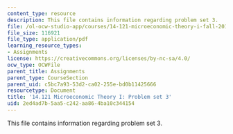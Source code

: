 ```yaml
---
content_type: resource
description: This file contains information regarding problem set 3.
file: /ol-ocw-studio-app/courses/14-121-microeconomic-theory-i-fall-2015/2ed4ad7b5aa5c242aa864ba10c344154_MIT14_121F15_ps3f05.pdf
file_size: 116921
file_type: application/pdf
learning_resource_types:
- Assignments
license: https://creativecommons.org/licenses/by-nc-sa/4.0/
ocw_type: OCWFile
parent_title: Assignments
parent_type: CourseSection
parent_uid: c5bc7a93-53d2-ca02-255e-bd0b11425666
resourcetype: Document
title: '14.121 Microeconomic Theory I: Problem set 3'
uid: 2ed4ad7b-5aa5-c242-aa86-4ba10c344154
---
```

This file contains information regarding problem set 3.